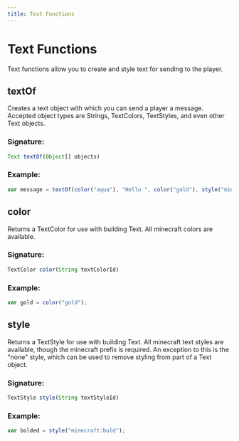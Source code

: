 ```yaml
---
title: Text Functions
---
```

# Text Functions

Text functions allow you to create and style text for sending to the player.

## textOf

Creates a text object with which you can send a player a message. Accepted object types are Strings, TextColors, TextStyles, and even other Text objects.

### Signature: 
```javascript
Text textOf(Object[] objects)
```

### Example:
```javascript
var message = textOf(color("aqua"), "Hello ", color("gold"), style("minecraft:bold"), "there!");
```

## color

Returns a TextColor for use with building Text. All minecraft colors are available.

### Signature: 
```javascript
TextColor color(String textColorId)
```

### Example:
```javascript
var gold = color("gold");
```

## style

Returns a TextStyle for use with building Text. All minecraft text styles are available, though the minecraft prefix is required. An exception to this is the "none" style, which can be used to remove styling from part of a Text object.

### Signature: 
```javascript
TextStyle style(String textStyleId)
```

### Example:
```javascript
var bolded = style("minecraft:bold");
